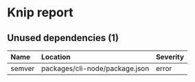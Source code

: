 # Knip report

## Unused dependencies (1)

| Name   | Location     | Severity |
| :----- | :----------- | :------- |
| semver | packages/cli-node/package.json | error    |

